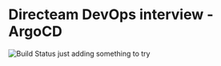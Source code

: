 # Directeam DevOps interview - ArgoCD
![Build Status](https://github.com/directeam-io/DevOps-Interview-ArgoCD/actions/workflows/ci.yml/badge.svg)
just adding something to try
